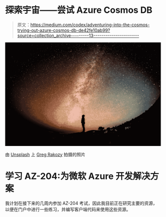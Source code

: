 # 探索宇宙——尝试 Azure Cosmos DB

> 原文：<https://medium.com/codex/adventuring-into-the-cosmos-trying-out-azure-cosmos-db-de42fe10ab99?source=collection_archive---------13----------------------->

![](img/fc37031bfe64eabd7131b441c33bf9fc.png)

由 [Unsplash](https://unsplash.com?utm_source=medium&utm_medium=referral) 上 [Greg Rakozy](https://unsplash.com/@grakozy?utm_source=medium&utm_medium=referral) 拍摄的照片

# 学习 AZ-204:为微软 Azure 开发解决方案

我计划在接下来的几周内参加 AZ-204 考试，因此我目前正在研究主要的资源，以便在门户中进行一些练习，并编写客户端代码来使用这些资源。